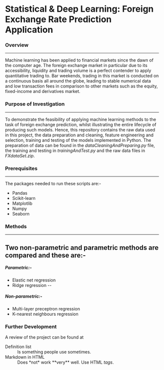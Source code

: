 # Statistical & Deep Learning: Foreign Exchange Rate Prediction Application


### Overview 
________________________________________________________________________________________________________________________________________
Machine learning has been applied to financial markets since the dawn of the computer age. The foreign exchange market in particular due to its accessibility, liquidity and trading volume is a perfect contender to apply quantitative trading to. Bar weekends, trading in this market is conducted on a continuous basis all around the globe, leading to stable numerical data and low transaction fees in comparison to other markets such as the equity, fixed-income and derivatives market. 

### Purpose of Investigation 
________________________________________________________________________________________________________________________________________
To demonstrate the feasibility of applying machine learning methods to the task of foreign exchange prediction, whilst illustrating the entire lifecycle of producing such models. Hence, this repository contains the raw data used in this project, the data preparation and cleaning, feature engineering and selection, training and testing of the models implemented in Python. The preparation of data can be found in the _dataCleaningAndPreparing.py_ file, the training and testing in _trainingAndTest.py_ and the raw data files in _FXdataSet.zip_. 

### Prerequisites
________________________________________________________________________________________________________________________________________
The packages needed to run these scripts are:-
* Pandas  
* Scikit-learn 
* Matplotlib 
* Numpy 
* Seaborn

### Methods
________________________________________________________________________________________________________________________________________
Two non-parametric and parametric methods are compared and these are:-
 --
##### Parametric:-<br>
* Elastic net regression <br>
* Ridge regression
 --
##### Non-parametric:-<br>
* Multi-layer preceptron regression <br>
* K-nearest neighbours regression <br>
        
### Further Development
A review of the project can be found at 
<dl>
  <dt>Definition list</dt>
  <dd>Is something people use sometimes.</dd>

  <dt>Markdown in HTML</dt>
  <dd>Does *not* work **very** well. Use HTML <em>tags</em>.</dd>
</dl>


        
        
